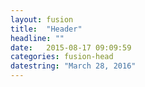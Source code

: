 ```yaml
---
layout: fusion
title:  "Header"
headline: ""
date:   2015-08-17 09:09:59
categories: fusion-head
datestring: "March 28, 2016"
---
```

